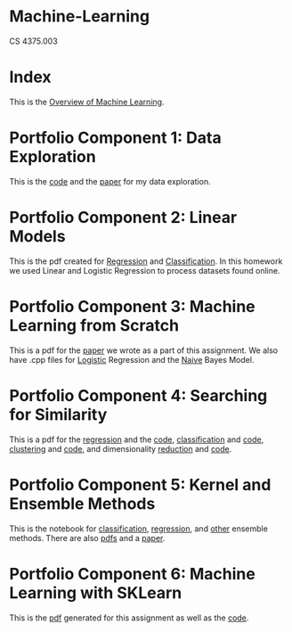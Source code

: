 # Machine-Learning
CS 4375.003

# Index

This is the [Overview of Machine Learning](https://github.com/isabelleKirby/Machine-Learning/blob/main/Overview.pdf).

# Portfolio Component 1: Data Exploration

This is the [code](https://github.com/isabelleKirby/Machine-Learning/blob/main/Assignment%201.cpp) and the [paper](https://github.com/isabelleKirby/Machine-Learning/blob/main/Assignment%201%20Paper.docx) for my data exploration.

# Portfolio Component 2: Linear Models

This is the pdf created for [Regression](https://github.com/isabelleKirby/Machine-Learning/blob/main/Linear%20Models/Regression.pdf) and [Classification](https://github.com/isabelleKirby/Machine-Learning/blob/main/Linear%20Models/Classification.pdf). In this homework we used Linear and Logistic Regression to process datasets found online.

# Portfolio Component 3: Machine Learning from Scratch

This is a pdf for the [paper](https://github.com/isabelleKirby/Machine-Learning/blob/main/ML%20Algorithms%20from%20Scratch/Machine%20Learning%20with%20C%2B%2B.pdf) we wrote as a part of this assignment. We also have .cpp files for [Logistic](https://github.com/isabelleKirby/Machine-Learning/blob/main/ML%20Algorithms%20from%20Scratch/LogisticRegression.cpp) Regression and the [Naive](https://github.com/isabelleKirby/Machine-Learning/blob/main/ML%20Algorithms%20from%20Scratch/NaiveBayes.cpp) Bayes Model.


# Portfolio Component 4: Searching for Similarity
This is a pdf for the [regression](https://github.com/isabelleKirby/Machine-Learning/blob/main/Searching%20for%20Similarity/Regression.pdf) and the [code](https://github.com/isabelleKirby/Machine-Learning/blob/main/Searching%20for%20Similarity/Regression.Rmd), [classification](https://github.com/isabelleKirby/Machine-Learning/blob/main/Searching%20for%20Similarity/Classification.pdf) and [code](https://github.com/isabelleKirby/Machine-Learning/blob/main/Searching%20for%20Similarity/Classification.Rmd), [clustering](https://github.com/isabelleKirby/Machine-Learning/blob/main/Searching%20for%20Similarity/Clustering.pdf) and [code](https://github.com/isabelleKirby/Machine-Learning/blob/main/Searching%20for%20Similarity/Clustering.Rmd), and dimensionality [reduction](https://github.com/isabelleKirby/Machine-Learning/blob/main/Searching%20for%20Similarity/Dimensionality_Reduction.pdf) and [code](https://github.com/isabelleKirby/Machine-Learning/blob/main/Searching%20for%20Similarity/Dimensionality_Reduction.Rmd).

# Portfolio Component 5: Kernel and Ensemble Methods

This is the notebook for [classification](https://github.com/isabelleKirby/Machine-Learning/blob/main/Kernel%20and%20Ensemble%20Methods/Classification.Rmd), [regression](https://github.com/isabelleKirby/Machine-Learning/blob/main/Kernel%20and%20Ensemble%20Methods/Regression.Rmd), and [other](https://github.com/isabelleKirby/Machine-Learning/blob/main/Kernel%20and%20Ensemble%20Methods/Ensemble.Rmd) ensemble methods. There are also [pdfs](https://github.com/isabelleKirby/Machine-Learning/tree/main/Kernel%20and%20Ensemble%20Methods) and a [paper](https://github.com/isabelleKirby/Machine-Learning/blob/main/Kernel%20and%20Ensemble%20Methods/Kernel_and_Ensemble_Methods_NarrativeDoc.pdf).

# Portfolio Component 6: Machine Learning with SKLearn

This is the [pdf](https://github.com/isabelleKirby/Machine-Learning/blob/main/ML%20with%20SKLearn/Portfolio_Assignment_ML_with_sklearn.pdf) generated for this assignment as well as the [code](https://github.com/isabelleKirby/Machine-Learning/blob/main/ML%20with%20SKLearn/Portfolio_Assignment_ML_with_sklearn.ipynb).